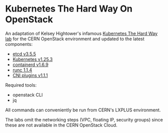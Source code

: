 # Kubernetes The Hard Way On OpenStack

An adaptation of Kelsey Hightower's infamous [Kubernetes The Hard Way lab](https://github.com/kelseyhightower/kubernetes-the-hard-way/blob/79a3f79b27bd28f82f071bb877a266c2e62ee506/docs/14-cleanup.md) for the CERN OpenStack environment and updated to the latest components:

* [etcd v3.5.5](https://github.com/etcd-io/etcd/releases/tag/v3.5.5)
* [Kubernetes v1.25.3](https://github.com/kubernetes/kubernetes/blob/master/CHANGELOG/CHANGELOG-1.25.md)
* [containerd v1.6.9](https://github.com/containerd/containerd/releases/tag/v1.6.9)
* [runc 1.1.4](https://github.com/opencontainers/runc/releases/tag/v1.1.4)
* [CNI plugins v1.1.1](https://github.com/containernetworking/plugins/releases/tag/v1.1.1)

Required tools:

* openstack CLI
* jq

All commands can conveniently be run from CERN's LXPLUS environment.

The labs omit the networking steps (VPC, floating IP, security groups) since these are not available in the CERN OpenStack Cloud.
